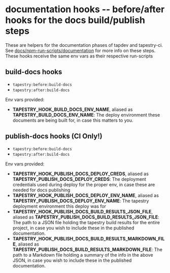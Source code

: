 # documentation hooks -- before/after hooks for the docs build/publish steps

These are helpers for the documentation phases of tapdev and tapestry-ci. See [docs/npm-run-scripts/documentation](../npm-run-scripts/documentation.md) for more info on these steps. These hooks receive the same env vars as their respective run-scripts

## build-docs hooks

* `tapestry:before:build-docs`
* `tapestry:after:build-docs`

Env vars provided:

* **TAPESTRY_HOOK_BUILD_DOCS_ENV_NAME**, aliased as **TAPESTRY_BUILD_DOCS_ENV_NAME**: The deploy environment these documents are being built for, in case this matters to you.

## publish-docs hooks (CI Only!)

* `tapestry:before:build-docs`
* `tapestry:after:build-docs`

Env vars provided:

* **TAPESTRY_HOOK_PUBLISH_DOCS_DEPLOY_CREDS**, aliased as **TAPESTRY_PUBLISH_DOCS_DEPLOY_CREDS**: The deployment credentials used during deploy for the proper env, in case these are needed for docs publishing
* **TAPESTRY_HOOK_PUBLISH_DOCS_DEPLOY_ENV_NAME**, aliased as **TAPESTRY_PUBLISH_DOCS_DEPLOY_ENV_NAME**: The tapestry deployment environment this deploy was for
* **TAPESTRY_HOOK_PUBLISH_DOCS_BUILD_RESULTS_JSON_FILE**, aliased as **TAPESTRY_PUBLISH_DOCS_BUILD_RESULTS_JSON_FILE**: The path to a JSON file holding the tapestry build results for the entire project, in case you wish to include these in the published documentation.
* **TAPESTRY_HOOK_PUBLISH_DOCS_BUILD_RESULTS_MARKDOWN_FILE**, aliased as **TAPESTRY_PUBLISH_DOCS_BUILD_RESULTS_MARKDOWN_FILE**: The path to a Markdown file holding a summary of the info in the above JSON, in case you wish to include these in the published documentation.
